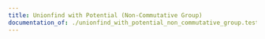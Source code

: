 ```yaml
---
title: Unionfind with Potential (Non-Commutative Group)
documentation_of: ./unionfind_with_potential_non_commutative_group.test.py
---
```


